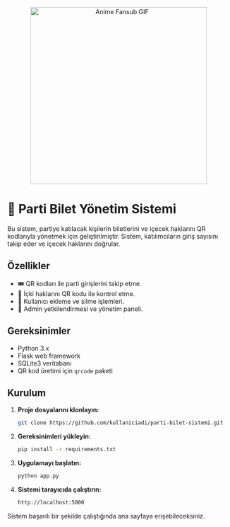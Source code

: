 
<p align="center"> <img src="https://tenor.com/view/menhera-gif-6045874186498781362" alt="Anime Fansub GIF" width="400" /> </p>


# 🎫 Parti Bilet Yönetim Sistemi
Bu sistem, partiye katılacak kişilerin biletlerini ve içecek haklarını QR kodlarıyla yönetmek için geliştirilmiştir. Sistem, katılımcıların giriş sayısını takip eder ve içecek haklarını doğrular.

## Özellikler
- 🎟️ QR kodları ile parti girişlerini takip etme.
- 🥤 İçki haklarını QR kodu ile kontrol etme.
- 👤 Kullanıcı ekleme ve silme işlemleri.
- 🔑 Admin yetkilendirmesi ve yönetim paneli.

## Gereksinimler
- Python 3.x
- Flask web framework
- SQLite3 veritabanı
- QR kod üretimi için `qrcode` paketi

## Kurulum
1. **Proje dosyalarını klonlayın:**
    ```bash
    git clone https://github.com/kullaniciadi/parti-bilet-sistemi.git
    ```

2. **Gereksinimleri yükleyin:**
    ```bash
    pip install -r requirements.txt
    ```

3. **Uygulamayı başlatın:**
    ```bash
    python app.py
    ```

4. **Sistemi tarayıcıda çalıştırın:**
    ```bash
    http://localhost:5000
    ```

Sistem başarılı bir şekilde çalıştığında ana sayfaya erişebileceksiniz.
